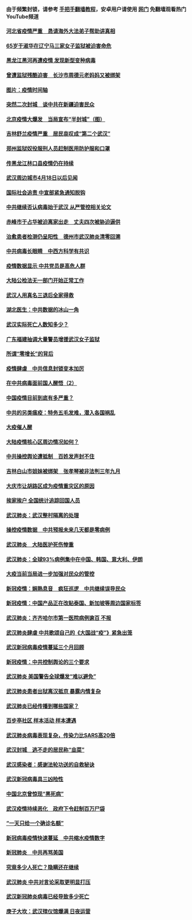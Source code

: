 #### 由于频繁封锁，请参考 [手把手翻墙教程](https://github.com/gfw-breaker/guides/wiki/)，安卓用户请使用 [网门](https://github.com/gfw-breaker/nogfw/blob/master/dl.md?t=01230000) 免翻墙观看热门YouTube频道 

#### [河北省疫情严重　恳请海外大法弟子帮助讲真相](../pages/365/418498.md?t=01230000) 

#### [65岁于淑华在辽宁马三家女子监狱被迫害命危](../pages/365/418451.md?t=01230000) 

#### [黑龙江黑河再遭疫情 发现新型变种病毒](../pages/365/418172.md?t=01230000) 

#### [曾遭监狱残酷迫害　长沙市周德元老妈妈又被绑架](../pages/365/416369.md?t=01230000) 

#### [图片：疫情时间轴](../pages/365/410266.md?t=01230000) 

#### [突然二次封城　谈中共在新疆迫害民众](../pages/365/409247.md?t=01230000) 

#### [北京疫情大爆发　当局宣布“半封城”（图）](../pages/365/408029.md?t=01230000) 

#### [吉林舒兰疫情严重　居民哀叹成“第二个武汉”](../pages/365/407449.md?t=01230000) 

#### [郑州监狱奴役服刑人员赶制医用防护服和口罩](../pages/365/405645.md?t=01230000) 

#### [传黑龙江林口县疫情仍在持续](../pages/365/404837.md?t=01230000) 

#### [武汉周边城市4月18日以后见闻](../pages/365/404421.md?t=01230000) 

#### [国际社会追责 中宣部紧急通知脱钩](../pages/365/403871.md?t=01230000) 

#### [中共继续否认病毒始于武汉  从严管控相关论文](../pages/365/403880.md?t=01230000) 

#### [赤峰市于占华被迫离家出走　丈夫四次被胁迫逼供](../pages/365/403715.md?t=01230000) 

#### [治愈患者检测仍呈阳性　德州市武汉肺炎清零回溯](../pages/365/403636.md?t=01230000) 

#### [中共病毒长眼睛　中西方科学有共识](../pages/365/403591.md?t=01230000) 

#### [疫情数据显示  中共党员是高危人群](../pages/365/403428.md?t=01230000) 

#### [大陆公检法无一部门开始正常工作](../pages/365/403384.md?t=01230000) 

#### [武汉人用真名三退后全家得救](../pages/365/403381.md?t=01230000) 

#### [湖北医生：中共数据的冰山一角](../pages/365/403221.md?t=01230000) 

#### [武汉实际死亡人数知多少？](../pages/365/403090.md?t=01230000) 

#### [广东福建抽调大量警员增援武汉女子监狱](../pages/365/403001.md?t=01230000) 

#### [所谓“零增长”的背后](../pages/365/402869.md?t=01230000) 

#### [疫情肆虐　中共信息封锁变本加厉](../pages/365/402865.md?t=01230000) 

#### [在中共病毒面前国人醒悟（2）](../pages/365/402818.md?t=01230000) 

#### [中国疫情目前到底有多严重？](../pages/365/402826.md?t=01230000) 

#### [中共的另类瘟疫：特务五毛发难，潜入各国祸乱](../pages/365/402782.md?t=01230000) 

#### [大疫催人醒](../pages/365/402626.md?t=01230000) 

#### [大陆疫情核心区周边情况如何？](../pages/365/402607.md?t=01230000) 

#### [中共操控舆论遭抵制　百姓发声封不住](../pages/365/402558.md?t=01230000) 

#### [吉林白山市姐妹被绑架　张孝琴被非法判三年九月](../pages/365/402566.md?t=01230000) 

#### [大庆市让胡路区成为疫情重灾区的原因](../pages/365/402514.md?t=01230000) 

#### [挨家挨户 全国统计追踪回国人员](../pages/365/402513.md?t=01230000) 

#### [武汉肺炎：武汉整村隔离的处理](../pages/365/402317.md?t=01230000) 

#### [操控疫情数据　中共预报未来几天都是零病例](../pages/365/402390.md?t=01230000) 

#### [武汉肺炎　大陆医护死伤惨重](../pages/365/402309.md?t=01230000) 

#### [武汉肺炎：全球93%病例集中在中国、韩国、意大利、伊朗](../pages/365/402315.md?t=01230000) 

#### [大疫当前当局进一步加强对民众的管控](../pages/365/402186.md?t=01230000) 

#### [新冠疫情：娴熟息音　疯狂巡逻　中共继续误导民众](../pages/365/401888.md?t=01230000) 

#### [新冠疫情：中国产品正在改贴泰国、新加坡等周边国家标签](../pages/365/401889.md?t=01230000) 

#### [武汉肺炎：齐齐哈尔市第一医院病例逾百 不报](../pages/365/401884.md?t=01230000) 

#### [武汉肺炎肆虐  中共歌颂自己的《大国战“疫”》紧急出笼](../pages/365/401885.md?t=01230000) 

#### [武汉新冠病毒疫情蔓延三个月回顾](../pages/365/401886.md?t=01230000) 

#### [新冠疫情：中共控制舆论的三个要求](../pages/365/401763.md?t=01230000) 

#### [武汉肺炎 美国警告全球爆发“难以避免”](../pages/365/401764.md?t=01230000) 

#### [武汉肺炎患者出狱离汉抵京 暴露内情复杂](../pages/365/401762.md?t=01230000) 

#### [武汉肺炎已经传播到哪些国家？](../pages/365/401731.md?t=01230000) 

#### [百步亭社区  样本活动  样本遭遇](../pages/365/401607.md?t=01230000) 

#### [武汉肺炎病毒表现复杂，传染力比SARS高20倍](../pages/365/401603.md?t=01230000) 

#### [武汉封城　逃不走的居民称“韭菜”](../pages/365/401514.md?t=01230000) 

#### [武汉感染者：感谢法轮功送的自救秘诀](../pages/365/401413.md?t=01230000) 

#### [武汉新冠病毒具三凶险性](../pages/365/401289.md?t=01230000) 

#### [中国北京曾惊现“黑死病”](../pages/365/401162.md?t=01230000) 

#### [武汉疫情持续恶化　政府下令赶制百万尸袋](../pages/365/401158.md?t=01230000) 

#### [“一天只给一个确诊名额”](../pages/365/401082.md?t=01230000) 

#### [新冠病毒疫情快速蔓延　中共缩水疫情数字](../pages/365/400860.md?t=01230000) 

#### [新冠肺炎　中共再骂美国](../pages/365/400936.md?t=01230000) 

#### [究竟多少人死亡？隐瞒还在继续](../pages/365/400902.md?t=01230000) 

#### [武汉肺炎 中共对言论采取更明显打压](../pages/365/400911.md?t=01230000) 

#### [武汉新冠肺炎病毒已经导致多少死亡](../pages/365/400888.md?t=01230000) 

#### [庚子大坎：武汉殡仪馆爆满  日夜运营](../pages/365/400825.md?t=01230000) 

